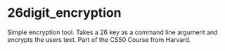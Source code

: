# 26digit_encryption
Simple encryption tool. Takes a 26 key as a command line argument and encrypts the users text. Part of the CS50 Course from Harvard.

